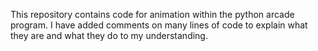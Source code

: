 This repository contains code for animation within the python arcade program.  I have added comments on many lines of code to explain what they are and what they do to my understanding.